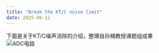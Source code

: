 ```yaml
---
title: "Break the KT/C noise limit"
date: 2025-06-12
---
```


下面是关于KT/C噪声消除的介绍，整理自孙楠教授课题组成果  
![ADC电路](/blogs/images/ADC.jpg)

